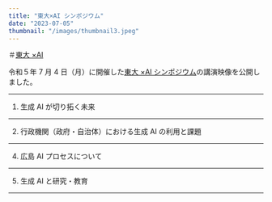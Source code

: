 ```yaml
---
title: "東大×AI シンポジウム"
date: "2023-07-05"
thumbnail: "/images/thumbnail3.jpeg"
---
```


＃[東大 ×AI](https://www.youtube.com/watch?v=eYkwTKfxyGY)

令和５年 7 月 4 日（月）に開催した[東大 ×AI シンポジウム](https://www.t.u-tokyo.ac.jp/ev2023-07-04)の講演映像を公開しました。

---

1. 生成 AI が切り拓く未来

---

2. 行政機関（政府・自治体）における生成 AI の利用と課題

---

4. 広島 AI プロセスについて

---

5. 生成 AI と研究・教育

---
